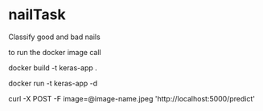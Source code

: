 # nailTask
Classify good and bad nails

to run the docker image call

docker build -t keras-app .

docker run -t keras-app -d

curl -X POST -F image=@image-name.jpeg 'http://localhost:5000/predict'
